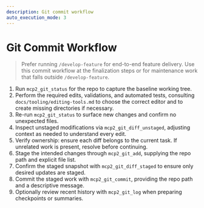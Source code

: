 ```yaml
---
description: Git commit workflow
auto_execution_mode: 3
---
```


# Git Commit Workflow

> Prefer running `/develop-feature` for end-to-end feature delivery. Use this commit workflow at the finalization steps or for maintenance work that falls outside `/develop-feature`.

1. Run `mcp2_git_status` for the repo to capture the baseline working tree.
2. Perform the required edits, validations, and automated tests, consulting `docs/tooling/editing-tools.md` to choose the correct editor and to create missing directories if necessary.
3. Re-run `mcp2_git_status` to surface new changes and confirm no unexpected files.
4. Inspect unstaged modifications via `mcp2_git_diff_unstaged`, adjusting context as needed to understand every edit.
5. Verify ownership: ensure each diff belongs to the current task. If unrelated work is present, resolve before continuing.
6. Stage the intended changes through `mcp2_git_add`, supplying the repo path and explicit file list.
7. Confirm the staged snapshot with `mcp2_git_diff_staged` to ensure only desired updates are staged.
8. Commit the staged work with `mcp2_git_commit`, providing the repo path and a descriptive message.
9. Optionally review recent history with `mcp2_git_log` when preparing checkpoints or summaries.
